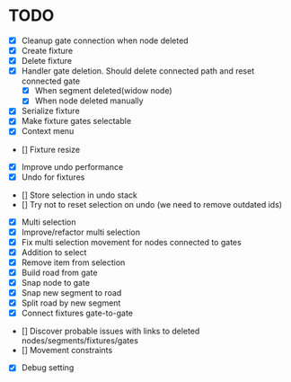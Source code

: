 # TODO

- [x] Cleanup gate connection when node deleted
- [x] Create fixture
- [x] Delete fixture
- [x] Handler gate deletion. Should delete connected path and reset connected gate
  - [x] When segment deleted(widow node)
  - [x] When node deleted manually
- [x] Serialize fixture
- [x] Make fixture gates selectable
- [x] Context menu
- [] Fixture resize
- [x] Improve undo performance
- [x] Undo for fixtures
- [] Store selection in undo stack
- [] Try not to reset selection on undo (we need to remove outdated ids)
- [x] Multi selection
- [x] Improve/refactor multi selection
- [x] Fix multi selection movement for nodes connected to gates
- [x] Addition to select
- [x] Remove item from selection
- [x] Build road from gate
- [x] Snap node to gate
- [x] Snap new segment to road
- [x] Split road by new segment
- [x] Connect fixtures gate-to-gate
- [] Discover probable issues with links to deleted nodes/segments/fixtures/gates
- [] Movement constraints
- [x] Debug setting
